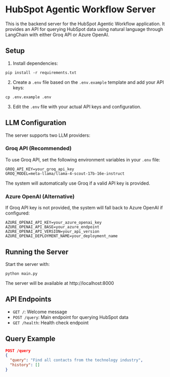 # HubSpot Agentic Workflow Server

This is the backend server for the HubSpot Agentic Workflow application. It provides an API for querying HubSpot data using natural language through LangChain with either Groq API or Azure OpenAI.

## Setup

1. Install dependencies:
```
pip install -r requirements.txt
```

2. Create a `.env` file based on the `.env.example` template and add your API keys:
```
cp .env.example .env
```

3. Edit the `.env` file with your actual API keys and configuration.

## LLM Configuration

The server supports two LLM providers:

### Groq API (Recommended)

To use Groq API, set the following environment variables in your `.env` file:
```
GROQ_API_KEY=your_groq_api_key
GROQ_MODEL=meta-llama/llama-4-scout-17b-16e-instruct
```

The system will automatically use Groq if a valid API key is provided.

### Azure OpenAI (Alternative)

If Groq API key is not provided, the system will fall back to Azure OpenAI if configured:
```
AZURE_OPENAI_API_KEY=your_azure_openai_key
AZURE_OPENAI_API_BASE=your_azure_endpoint
AZURE_OPENAI_API_VERSION=your_api_version
AZURE_OPENAI_DEPLOYMENT_NAME=your_deployment_name
```

## Running the Server

Start the server with:
```
python main.py
```

The server will be available at http://localhost:8000

## API Endpoints

- `GET /`: Welcome message
- `POST /query`: Main endpoint for querying HubSpot data
- `GET /health`: Health check endpoint

## Query Example

```json
POST /query
{
  "query": "Find all contacts from the technology industry",
  "history": []
}
```
